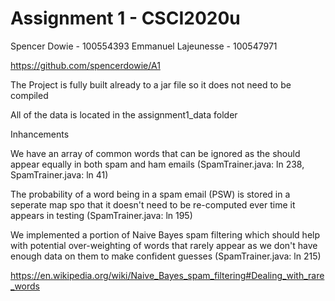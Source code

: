 # Assignment 1 - CSCI2020u
Spencer Dowie - 100554393
Emmanuel Lajeunesse - 100547971

https://github.com/spencerdowie/A1

The Project is fully built already to a jar file so it does not need to be compiled

All of the data is located in the assignment1_data folder

Inhancements

We have an array of common words that can be ignored as the should appear equally in both spam and ham emails (SpamTrainer.java: ln 238, SpamTrainer.java: ln 41)

The probability of a word being in a spam email (PSW) is stored in a seperate map spo that it doesn't need to be re-computed ever time it appears in testing (SpamTrainer.java: ln 195)

We implemented a portion of Naive Bayes spam filtering which should help with potential over-weighting of words that rarely appear as we don't have enough data on them to make confident guesses (SpamTrainer.java: ln 215)

https://en.wikipedia.org/wiki/Naive_Bayes_spam_filtering#Dealing_with_rare_words
